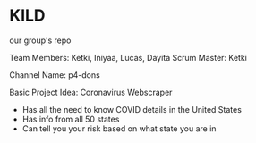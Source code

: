 # KILD
our group's repo

Team Members: Ketki, Iniyaa, Lucas, Dayita
Scrum Master: Ketki

Channel Name: p4-dons

Basic Project Idea:
Coronavirus Webscraper
- Has all the need to know COVID details in the United States
- Has info from all 50 states
- Can tell you your risk based on what state you are in
